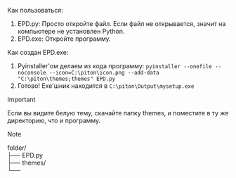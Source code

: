 Как пользоваться:
1. EPD.py:
   Просто откройте файл. Если файл не открывается, значит на компьютере не установлен Python.
2. EPD.exe:
   Откройте программу.

Как создан EPD.exe:
1. Pyinstaller'ом делаем из кода программу: `pyinstaller --onefile --noconsole --icon=C:\piton\icon.png --add-data "C:\piton\themes;themes" EPD.py`
2. Готово! Exe'шник находится в `C:\piton\Output\mysetup.exe`
   
> [!IMPORTANT]
> Если вы видите белую тему, скачайте папку themes, и поместите в ту же директорию, что и программу.

> [!NOTE]
> folder/\
> ├── EPD.py\
> ├── themes/\
> └──
